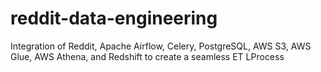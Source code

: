 # reddit-data-engineering
Integration of Reddit, Apache Airflow, Celery, PostgreSQL, AWS S3, AWS Glue, AWS Athena, and Redshift to create a seamless ET LProcess
